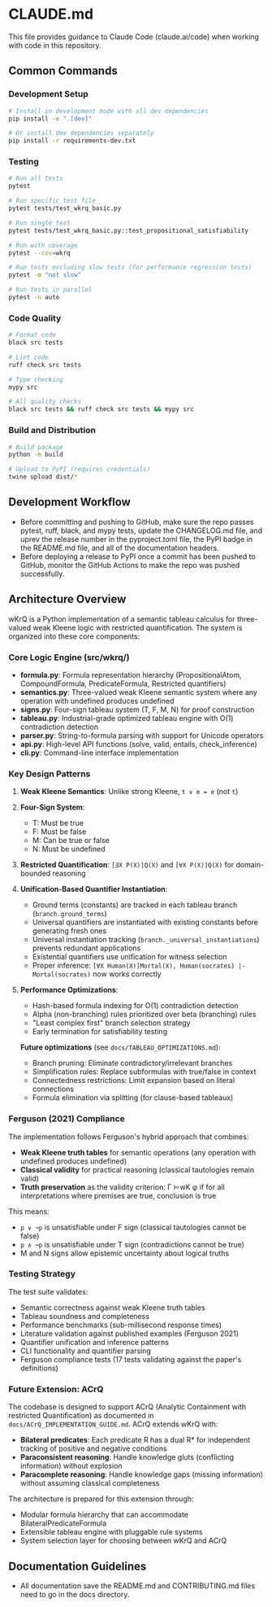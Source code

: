 # CLAUDE.md

This file provides guidance to Claude Code (claude.ai/code) when working
with code in this repository.

## Common Commands

### Development Setup

```bash
# Install in development mode with all dev dependencies
pip install -e ".[dev]"

# Or install dev dependencies separately
pip install -r requirements-dev.txt
```

### Testing

```bash
# Run all tests
pytest

# Run specific test file
pytest tests/test_wkrq_basic.py

# Run single test
pytest tests/test_wkrq_basic.py::test_propositional_satisfiability

# Run with coverage
pytest --cov=wkrq

# Run tests excluding slow tests (for performance regression tests)
pytest -m "not slow"

# Run tests in parallel
pytest -n auto
```

### Code Quality

```bash
# Format code
black src tests

# Lint code
ruff check src tests

# Type checking
mypy src

# All quality checks
black src tests && ruff check src tests && mypy src
```

### Build and Distribution

```bash
# Build package
python -m build

# Upload to PyPI (requires credentials)
twine upload dist/*
```

## Development Workflow

- Before committing and pushing to GitHub, make sure the repo passes
  pytest, ruff, black, and mypy tests, update the CHANGELOG.md file, and
  uprev the release number in the pyproject.toml file, the PyPI badge in
  the README.md file, and all of the documentation headers.
- Before deploying a release to PyPI once a commit has been pushed to
  GitHub, monitor the GitHub Actions to make the repo was pushed
  successfully.

## Architecture Overview

wKrQ is a Python implementation of a semantic tableau calculus for
three-valued weak Kleene logic with restricted quantification. The system
is organized into these core components:

### Core Logic Engine (src/wkrq/)

- **formula.py**: Formula representation hierarchy (PropositionalAtom,
  CompoundFormula, PredicateFormula, Restricted quantifiers)
- **semantics.py**: Three-valued weak Kleene semantic system where any
  operation with undefined produces undefined
- **signs.py**: Four-sign tableau system (T, F, M, N) for proof construction
- **tableau.py**: Industrial-grade optimized tableau engine with O(1)
  contradiction detection
- **parser.py**: String-to-formula parsing with support for Unicode operators
- **api.py**: High-level API functions (solve, valid, entails, check_inference)
- **cli.py**: Command-line interface implementation

### Key Design Patterns

1. **Weak Kleene Semantics**: Unlike strong Kleene, `t ∨ e = e` (not `t`)
2. **Four-Sign System**:
   - T: Must be true
   - F: Must be false  
   - M: Can be true or false
   - N: Must be undefined
3. **Restricted Quantification**: `[∃X P(X)]Q(X)` and `[∀X P(X)]Q(X)`
   for domain-bounded reasoning
4. **Unification-Based Quantifier Instantiation**:
   - Ground terms (constants) are tracked in each tableau branch
     (`branch.ground_terms`)
   - Universal quantifiers are instantiated with existing constants
     before generating fresh ones
   - Universal instantiation tracking
     (`branch._universal_instantiations`) prevents redundant applications
   - Existential quantifiers use unification for witness selection
   - Proper inference: `[∀X Human(X)]Mortal(X), Human(socrates) |-
     Mortal(socrates)` now works correctly
5. **Performance Optimizations**:
   - Hash-based formula indexing for O(1) contradiction detection
   - Alpha (non-branching) rules prioritized over beta (branching) rules
   - "Least complex first" branch selection strategy
   - Early termination for satisfiability testing

   **Future optimizations** (see `docs/TABLEAU_OPTIMIZATIONS.md`):
   - Branch pruning: Eliminate contradictory/irrelevant branches
   - Simplification rules: Replace subformulas with true/false in context
   - Connectedness restrictions: Limit expansion based on literal
     connections
   - Formula elimination via splitting (for clause-based tableaux)

### Ferguson (2021) Compliance

The implementation follows Ferguson's hybrid approach that combines:

- **Weak Kleene truth tables** for semantic operations (any operation with undefined produces undefined)
- **Classical validity** for practical reasoning (classical tautologies
  remain valid)
- **Truth preservation** as the validity criterion: Γ ⊨wK φ if for all
  interpretations where premises are true, conclusion is true

This means:

- `p ∨ ¬p` is unsatisfiable under F sign (classical tautologies cannot
  be false)
- `p ∧ ¬p` is unsatisfiable under T sign (contradictions cannot be true)
- M and N signs allow epistemic uncertainty about logical truths

### Testing Strategy

The test suite validates:

- Semantic correctness against weak Kleene truth tables
- Tableau soundness and completeness
- Performance benchmarks (sub-millisecond response times)
- Literature validation against published examples (Ferguson 2021)
- Quantifier unification and inference patterns
- CLI functionality and quantifier parsing
- Ferguson compliance tests (17 tests validating against the paper's
  definitions)

### Future Extension: ACrQ

The codebase is designed to support ACrQ (Analytic Containment with
restricted Quantification) as documented in
`docs/ACrQ_IMPLEMENTATION_GUIDE.md`. ACrQ extends wKrQ with:

- **Bilateral predicates**: Each predicate R has a dual R* for
  independent tracking of positive and negative conditions
- **Paraconsistent reasoning**: Handle knowledge gluts (conflicting
  information) without explosion
- **Paracomplete reasoning**: Handle knowledge gaps (missing
  information) without assuming classical completeness

The architecture is prepared for this extension through:

- Modular formula hierarchy that can accommodate
  BilateralPredicateFormula
- Extensible tableau engine with pluggable rule systems
- System selection layer for choosing between wKrQ and ACrQ

## Documentation Guidelines

- All documentation save the README.md and CONTRIBUTING.md files need to go in the docs directory.